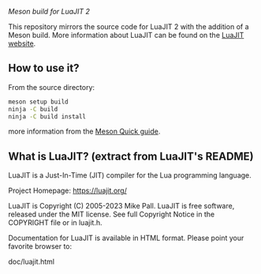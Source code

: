 *Meson build for LuaJIT 2*

This repository mirrors the source code for LuaJIT 2 with the addition of a Meson build. More information about LuaJIT can be found on the [LuaJIT website](http://luajit.org/).

## How to use it?

From the source directory:

```sh
meson setup build
ninja -C build
ninja -C build install
```
more information from the [Meson Quick guide](https://mesonbuild.com/Quick-guide.html).

## What is LuaJIT? (extract from LuaJIT's README)

LuaJIT is a Just-In-Time (JIT) compiler for the Lua programming language.

Project Homepage: https://luajit.org/

LuaJIT is Copyright (C) 2005-2023 Mike Pall.
LuaJIT is free software, released under the MIT license.
See full Copyright Notice in the COPYRIGHT file or in luajit.h.

Documentation for LuaJIT is available in HTML format.
Please point your favorite browser to:

 doc/luajit.html
